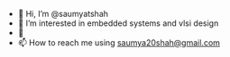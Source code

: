 - 👋 Hi, I’m @saumyatshah
- 👀 I’m interested in embedded systems and vlsi design
- 💞
- 📫 How to reach me using saumya20shah@gmail.com

<!---
saumyatshah/saumyatshah is a ✨ special ✨ repository because its `README.md` (this file) appears on your GitHub profile.
You can click the Preview link to take a look at your changes.
--->
